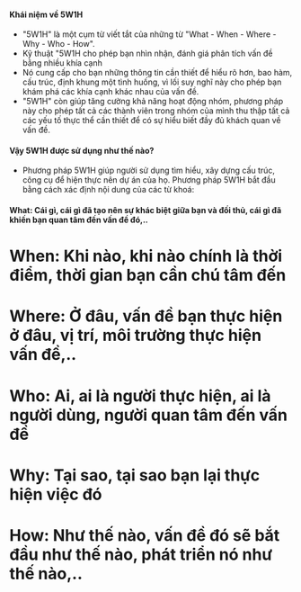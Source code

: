 #### Khái niệm về 5W1H
 - "5W1H" là một cụm từ viết tắt của những từ "What - When - Where - Why - Who - How". 
 - Kỹ thuật "5W1H cho phép bạn nhìn nhận, đánh giá phân tích vấn đề bằng nhiều khía cạnh
 - Nó cung cấp cho bạn những thông tin cần thiết để hiểu rõ hơn, bao hàm, cấu trúc, định khung một tình huống, vì lối suy nghĩ này cho phép bạn khám phá các khía cạnh khác nhau của vấn đề.
 - "5W1H" còn giúp tăng cường khả năng hoạt động nhóm, phương pháp này cho phép tất cả các thành viên trong nhóm của mình thu thập tất cả các yếu tố thực thể cần thiết để có sự hiểu biết đầy đủ khách quan về vấn đề.
#### Vậy 5W1H được sử dụng như thế nào?
- Phương pháp 5W1H giúp người sử dụng tìm hiểu, xây dựng cấu trúc, công cụ để hiện thực nên dự án của họ. Phương pháp 5W1H bắt đầu bằng cách xác định nội dung của các từ khoá:
#### What: Cái gì, cái gì đã tạo nên sự khác biệt giữa bạn và đối thủ, cái gì đã khiến bạn quan tâm đến vấn đề đó,..
# When: Khi nào, khi nào chính là thời điểm, thời gian bạn cần chú tâm đến
# Where: Ở đâu, vấn đề bạn thực hiện ở đâu, vị trí, môi trường thực hiện vấn đề,..
# Who: Ai, ai là người thực hiện, ai là người dùng, người quan tâm đến vấn đề 
# Why: Tại sao, tại sao bạn lại thực hiện việc đó
# How: Như thế nào, vấn đề đó sẽ bắt đầu như thế nào, phát triển nó như thế nào,..
